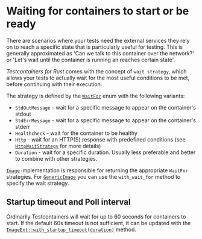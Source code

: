 # Waiting for containers to start or be ready

There are scenarios where your tests need the external services they rely on to reach a specific state that is particularly useful for testing. This is generally approximated as 'Can we talk to this container over the network?' or 'Let's wait until the container is running an reaches certain state'.

_Testcontainers for
Rust_ comes with the concept of `wait strategy`, which allows your tests to actually wait for
the most useful conditions to be met, before continuing with their execution.

The strategy is defined by the [`WaitFor`](https://docs.rs/testcontainers/latest/testcontainers/core/enum.WaitFor.html)
enum with the following variants:

* `StdOutMessage` - wait for a specific message to appear on the container's stdout
* `StdErrMessage` - wait for a specific message to appear on the container's stderr
* `Healthcheck` - wait for the container to be healthy
* `Http` - wait for an HTTP(S) response with predefined conditions (see [`HttpWaitStrategy`](https://docs.rs/testcontainers/latest/testcontainers/core/wait/struct.HttpWaitStrategy.html) for more details)
* `Duration` - wait for a specific duration. Usually less preferable and better to combine with other strategies.

[`Image`](https://docs.rs/testcontainers/latest/testcontainers/core/trait.Image.html) implementation
is responsible for returning the appropriate `WaitFor` strategies.
For [`GenericImage`](https://docs.rs/testcontainers/latest/testcontainers/struct.GenericImage.html)
you can use the `with_wait_for` method to specify the wait strategy.

## Startup timeout and Poll interval

Ordinarily Testcontainers will wait for up to 60 seconds for containers to start.
If the default 60s timeout is not sufficient, it can be updated with the
[`ImageExt::with_startup_timeout(duration)`](https://docs.rs/testcontainers/latest/testcontainers/core/trait.ImageExt.html#method.with_startup_timeout) method.
